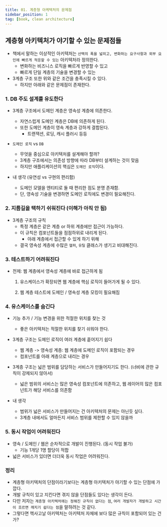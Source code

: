 ```yaml
---
title: 01. 계층형 아케텍처의 문제점
sidebar_position: 1
tag: [book, clean architecture]
---
```

## 계층형 아키텍처가 야기할 수 있는 문제점들

- 책에서 말하는 이상적인 아키텍처는 `선택의 폭을 넓히고, 변화하는 요구사항과 외부 요인에 빠르게 적응할 수 있는` 아키텍처라 정의한다.
  - 변화하는 비즈니스 로직을 빠르게 반영할 수 있고
  - 빠르게 단일 계층의 기술을 변경할 수 있는
- 3계층 구조 또한 위와 같은 조건을 충족시킬 수 있다.
  - 하지만 아래와 같은 문제점이 존재한다.



### 1. DB 주도 설계를 유도한다

- 3계층 구조에서 도메인 계층은 영속성 계층에 의존한다.
  - 자연스럽게 도메인 계층은 DB에 의존하게 된다.
  - 또한 도메인 계층이 영속 계층과 강하게 결합된다.
    - 트랜잭션, 로딩, 캐시 플러시 등등
- `도메인 로직` vs `DB`
  - 무엇을 중심으로 아키텍처를 설계해야 할까?
  - 3계층 구조에서는 의존성 방향에 따라 DB부터 설계하는 것이 맞음
  - 하지만 애플리케이션의 핵심은 `도메인 로직`이다.



- 내 생각 (유연성 vs 구현의 편리함)
  - 도메인 모델을 엔티티로 둘 때 편리한 점도 분명 존재함.
  - 단, 영속성 기술을 변경하면 도메인 로직에도 변경이 필요해진다.



### 2. 지름길을 택하기 쉬워진다  (이해가 아직 안 됨)

- 3계층 구조의 규칙
  - 특정 계층은 같은 계층 or 하위 계층에만 접근이 가능하다.
  - 이 규칙은 컴포넌트들을 점점하위로 내리게 된다.
    - 아래 계층에서 접근할 수 있게 하기 위해
  - 결국 영속성 계층에 수많은 `헬퍼`, `유틸` 클래스가 생기고 비대해진다.



### 3. 테스트하기 어려워진다

- 전제: 웹 계층에서 영속성 계층에 바로 접근하게 됨

  1. 유스케이스가 확장되면 웹 계층에 핵심 로직이 들어가게 될 수 있다.

  2. 웹 계층 테스트에 도메인 / 영속성 계층 모킹이 필요해짐



### 4. 유스케이스를 숨긴다

- 기능 추가 / 기능 변경을 위한 적절한 위치를 찾는 것
  - 좋은 아키텍처는 적절한 위치를 찾기 쉬워야 한다.
- 3계층 구조는 도메인 로직이 여러 계층에 흩어지기 쉽다
  - 웹 계층 -> 영속성 계층: 웹 계층에 도메인 로직이 포함되는 경우
  - 컴포넌트를 아래 계층으로 내리는 경우
- 3계층 구조는 넓은 범위를 담당하는 서비스가 만들어지기도 한다. (너비에 관한 규칙이 강제되지 않아서)
  - 넓은 범위의 서비스는 많은 영속성 컴포넌트에 의존하고, 웹 레이어의 많은 컴포넌트가 해당 서비스를 의존함



- 내 생각
  - 범위가 넓은 서비스가 만들어지는 건 아키텍처의 문제는 아닌듯 싶다.
  - 3계층 내에서도 얼마든지 서비스 범위를 제한할 수 있지 않을까



### 5. 동시 작업이 어려워진다

- 영속 / 도메인 / 웹은 순차적으로 개발이 진행된다. (동시 작업 불가)
  - 기능 1개당 1명 할당이 적합
- 넓은 서비스가 있더면 더더욱 동시 작업은 어려워진다.



### 정리

- 계층형 아키텍처의 단점이라기보다는 계층형 아키텍처가 야기할 수 있는 단점에 가깝다.
- 개발 규칙이 있고 지킨다면 겪지 않을 단점들도 있다는 생각이 든다.
- 다만 저자는 `계층형 아키텍처에는 정해진 규칙이 없다는 점`, `여러 개발자가 개발하고 시간이 흐르면 깨지기 쉽다는 점`을 말하려는 것 같다.
- 그렇다면 헥사고날 아키텍처는 아키텍처 자체에 보다 많은 규칙이 포함되어 있는 건가?